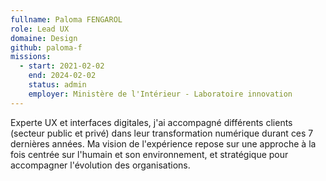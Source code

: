 ```yaml
---
fullname: Paloma FENGAROL
role: Lead UX
domaine: Design
github: paloma-f
missions:
  - start: 2021-02-02
    end: 2024-02-02
    status: admin
    employer: Ministère de l'Intérieur - Laboratoire innovation
---
```


Experte UX et interfaces digitales, j'ai accompagné différents clients (secteur public et privé) dans leur transformation numérique durant ces 7 dernières années. Ma vision de l'expérience repose sur une approche à la fois centrée sur l'humain et son environnement, et stratégique pour accompagner l'évolution des organisations.
